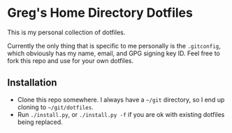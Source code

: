 # Greg's Home Directory Dotfiles

This is my personal collection of dotfiles.

Currently the only thing that is specific to me personally is the `.gitconfig`, which obviously has
my name, email, and GPG signing key ID. Feel free to fork this repo and use for your own dotfiles.

## Installation

- Clone this repo somewhere. I always have a `~/git` directory, so I end up cloning to
  `~/git/dotfiles`.
- Run `./install.py`, or `./install.py -f` if you are ok with existing dotfiles being replaced.